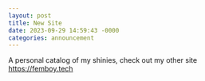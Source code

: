 ```yaml
---
layout: post
title: New Site
date: 2023-09-29 14:59:43 -0000
categories: announcement 
---
```


A personal catalog of my shinies, check out my other site https://femboy.tech
